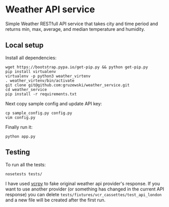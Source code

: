 # Weather API service

Simple Weather RESTfull API service that takes city and time period and returns min, max, average, and median temperature
and humidity.

## Local setup

  Install all dependencies:

  ```
  wget https://bootstrap.pypa.io/get-pip.py && python get-pip.py
  pip install virtualenv
  virtualenv -p python3 weather_virtenv
  . weather_virtenv/bin/activate
  git clone git@github.com:gruzewski/weather_service.git
  cd weather_service
  pip install -r requirements.txt
  ```
  
  Next copy sample config and update API key:
  
  ```
  cp sample_config.py config.py
  vim config.py
  ```
  
  Finally run it:
  
  ```
  python app.py
  ```

## Testing
  
  To run all the tests:

  ```
  nosetests tests/
  ```
  
  I have used [vcrpy](https://github.com/kevin1024/vcrpy) to fake original weather api provider's response. If you 
  want to use another provider (or something has changed in the current API response) you can delete 
  `tests/fixtures/vcr_cassettes/test_api_london` and a new file will be created after the first run.